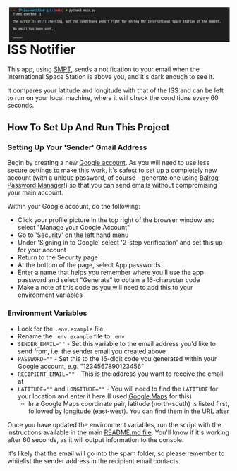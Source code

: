 <img src="https://github.com/ZanClifton/intermediate-python-projects/blob/main/images/iss-notifier.png" width=500px align=right alt="ISS Notifier"/>

# ISS Notifier

This app, using [SMPT](https://sendgrid.com/blog/what-is-an-smtp-server/), sends a notification to your email when the International Space Station is above you, and it's dark enough to see it.

It compares your latitude and longitude with that of the ISS and can be left to run on your local machine, where it will check the conditions every 60 seconds.

## How To Set Up And Run This Project

### Setting Up Your 'Sender' Gmail Address

Begin by creating a new [Google account](https://accounts.google.com/signup/v2/webcreateaccount?flowName=GlifWebSignIn&flowEntry=SignUp). As you will need to use less secure settings to make this work, it's safest to set up a completely new account (with a unique password, of course - generate one using [Balrog Password Manager](https://github.com/ZanClifton/intermediate-python-projects/tree/main/10-password-manager)!) so that you can send emails without compromising your main account.

Within your Google account, do the following:

- Click your profile picture in the top right of the browser window and select "Manage your Google Account"
- Go to 'Security' on the left hand menu
- Under 'Signing in to Google' select '2-step verification' and set this up for your account
- Return to the Security page
- At the bottom of the page, select App passwords
- Enter a name that helps you remember where you’ll use the app password and select "Generate" to obtain a 16-character code
- Make a note of this code as you will need to add this to your environment variables

### Environment Variables

- Look for the `.env.example` file
- Rename the `.env.example` file to `.env`
- `SENDER_EMAIL=""` - Set this variable to the email address you'd like to send from, i.e. the sender email you created above
- `PASSWORD=""` - Set this to the 16-digit code you generated within your Google account, e.g. "1234567890123456"
- `RECIPIENT_EMAIL=""` - This is the address you want to receive the email at
- `LATITUDE=""` and `LONGITUDE=""` - You will need to find the `LATITUDE` for your location and enter it here (I used [Google Maps](https://www.google.com/maps) for this)
  - In a Google Maps coordinate pair, latitude (north-south) is listed first, followed by longitude (east-west). You can find them in the URL after

Once you have updated the environment variables, run the script with the instructions available in the main [README.md file](https://github.com/ZanClifton/intermediate-python-projects#readme). You'll know if it's working after 60 seconds, as it will output information to the console.

It's likely that the email will go into the spam folder, so please remember to whitelist the sender address in the recipient email contacts.